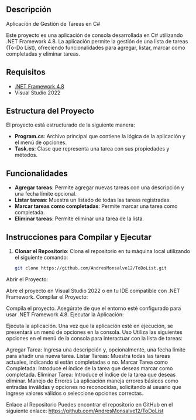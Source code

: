 ## Descripción
Aplicación de Gestión de Tareas en C#

Este proyecto es una aplicación de consola desarrollada en C# utilizando .NET Framework 4.8. La aplicación permite la gestión de una lista de tareas (To-Do List), ofreciendo funcionalidades para agregar, listar, marcar como completadas y eliminar tareas.

## Requisitos
- [.NET Framework 4.8](https://dotnet.microsoft.com/download/dotnet-framework-runtime)
- Visual Studio 2022

## Estructura del Proyecto
El proyecto está estructurado de la siguiente manera:

- **Program.cs**: Archivo principal que contiene la lógica de la aplicación y el menú de opciones.
- **Task.cs**: Clase que representa una tarea con sus propiedades y métodos.

## Funcionalidades
- **Agregar tareas**: Permite agregar nuevas tareas con una descripción y una fecha límite opcional.
- **Listar tareas**: Muestra un listado de todas las tareas registradas.
- **Marcar tareas como completadas**: Permite marcar una tarea como completada.
- **Eliminar tareas**: Permite eliminar una tarea de la lista.

## Instrucciones para Compilar y Ejecutar

1. **Clonar el Repositorio**:
   Clona el repositorio en tu máquina local utilizando el siguiente comando:
   ```bash
   git clone https://github.com/AndresMonsalve12/ToDoList.git
Abrir el Proyecto:

Abre el proyecto en Visual Studio 2022 o en tu IDE compatible con .NET Framework.
Compilar el Proyecto:

Compila el proyecto. Asegúrate de que el entorno esté configurado para usar .NET Framework 4.8.
Ejecutar la Aplicación:

Ejecuta la aplicación. Una vez que la aplicación esté en ejecución, se presentará un menú de opciones en la consola.
Uso
Utiliza las siguientes opciones en el menú de la consola para interactuar con la lista de tareas:

Agregar Tarea: Ingresa una descripción y, opcionalmente, una fecha límite para añadir una nueva tarea.
Listar Tareas: Muestra todas las tareas actuales, indicando si están completadas o no.
Marcar Tarea como Completada: Introduce el índice de la tarea que deseas marcar como completada.
Eliminar Tarea: Introduce el índice de la tarea que deseas eliminar.
Manejo de Errores
La aplicación maneja errores básicos como entradas inválidas y opciones no reconocidas, solicitando al usuario que ingrese valores válidos o seleccione opciones correctas.

Enlace al Repositorio
Puedes encontrar el repositorio en GitHub en el siguiente enlace: https://github.com/AndresMonsalve12/ToDoList
